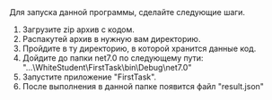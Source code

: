 <div id="header" align="center">
</div>
Для запуска данной программы, сделайте следующие шаги.

1) Загрузите zip архив с кодом.
2) Распакутей архив в нужную вам директорию.
3) Пройдите в ту директорию, в которой хранится данные код.
4) Дойдите до папки net7.0 по следующему пути:
   "...\WhiteStudent\FirstTask\bin\Debug\net7.0"
5) Запустите приложение "FirstTask".
6) После выполнения в данной папке появится файл "result.json"
